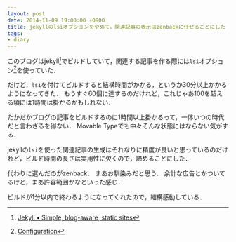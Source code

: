 ```yaml
---
layout: post
date: 2014-11-09 19:00:00 +0900
title: jekyllのlsiオプションをやめて，関連記事の表示はzenbackに任せることにした
tags: 
- diary
---
```

このブログはjekyll[^1]でビルドしていて，関連する記事を作る際には`lsi`オプション[^2]を使っていた．

だけど，`lsi`を付けてビルドすると結構時間がかかる，というか30分以上かかるようになってきた．
もうすぐ60個に達するのだけれど，これじゃあ100を超える頃には1時間は掛かるかもしれない．

たかだかブログの記事をビルドするのに1時間以上掛かるって，一体いつの時代だと言わざるを得ない．
Movable Typeでも中々そんな状態にはならない気がする．

jekyllの`lsi`を使った関連記事の生成はそれなりに精度が良いと思っているのだけれど，ビルド時間の長さは実用性に欠くので，諦めることにした．

代わりに選んだのがzenback．
まあお馴染みだと思う．
余計な広告とかついてるけど，まあ許容範囲かなといった感じ．

ビルドが1分以内で終わるようになってくれたので，結構感動している．

[^1]: [Jekyll • Simple, blog-aware, static sites](http://jekyllrb.com/)
[^2]: [Configuration](http://jekyllrb.com/docs/configuration/)
